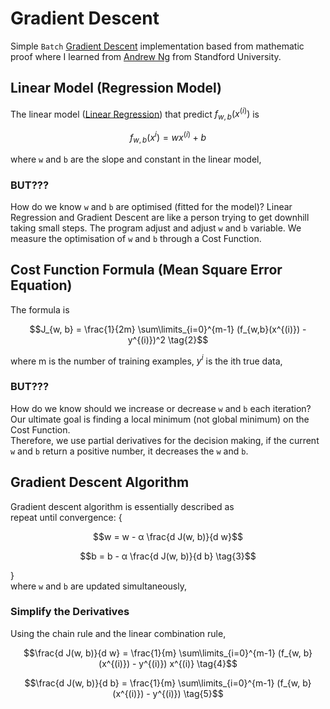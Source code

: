 # Gradient Descent
Simple `Batch` [Gradient Descent](https://en.wikipedia.org/wiki/Gradient_descent) implementation based from mathematic proof where I learned from [Andrew Ng](https://www.linkedin.com/in/andrewyng) from Standford University.

## Linear Model (Regression Model)
The linear model ([Linear Regression](https://en.wikipedia.org/wiki/Linear_regression)) that predict $`f_{w, b}(x^{(i)})`$ is
```math
f_{w, b}(x^{i}) = wx^{(i)} + b \tag{1}
```
where `w` and `b` are the slope and constant in the linear model,  

### BUT???
How do we know `w` and `b` are optimised (fitted for the model)?
Linear Regression and Gradient Descent are like a person trying to get downhill taking small steps.
The program adjust and adjust `w` and `b` variable. We measure the optimisation of `w` and `b` through a Cost Function.

## Cost Function Formula (Mean Square Error Equation)
The formula is
```math
J_{w, b} = \frac{1}{2m} \sum\limits_{i=0}^{m-1} (f_{w,b}(x^{(i)}) - y^{(i)})^2 \tag{2}
```
where m is the number of training examples, $`y^{i}`$ is the ith true data,  

### BUT???
How do we know should we increase or decrease `w` and `b` each iteration?
Our ultimate goal is finding a local minimum (not global minimum) on the Cost Function.  
Therefore, we use partial derivatives for the decision making, if the current `w` and `b` return a positive number, it decreases the `w` and `b`.

## Gradient Descent Algorithm
Gradient descent algorithm is essentially described as  
repeat until convergence: {
```math
w = w - α \frac{d J(w, b)}{d w}
```
```math
b = b - α \frac{d J(w, b)}{d b} \tag{3}
```
}  
where `w` and `b` are updated simultaneously,  

### Simplify the Derivatives
Using the chain rule and the linear combination rule,  
```math
\frac{d J(w, b)}{d w} = \frac{1}{m} \sum\limits_{i=0}^{m-1} (f_{w, b}(x^{(i)}) - y^{(i)}) x^{(i)} \tag{4}
```
```math
\frac{d J(w, b)}{d b} = \frac{1}{m} \sum\limits_{i=0}^{m-1} (f_{w, b}(x^{(i)}) - y^{(i)}) \tag{5}
```
